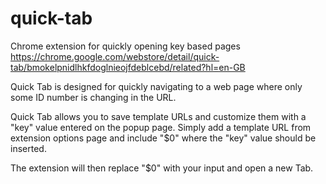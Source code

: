 # quick-tab
Chrome extension for quickly opening key based pages
https://chrome.google.com/webstore/detail/quick-tab/bmokelpnidlhkfdoglnieojfdeblcebd/related?hl=en-GB

Quick Tab is designed for quickly navigating to a web page where only some ID number is changing in the URL.

Quick Tab allows you to save template URLs and customize them with a "key" value entered on the popup page.
Simply add a template URL from extension options page and include "$0" where the "key" value should be inserted.

The extension will then replace "$0" with your input and open a new Tab.
